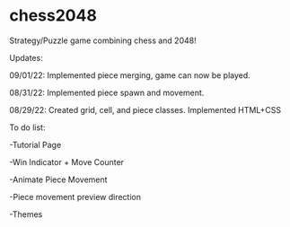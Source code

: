 # chess2048
Strategy/Puzzle game combining chess and 2048!


Updates:

09/01/22: Implemented piece merging, game can now be played. 

08/31/22: Implemented piece spawn and movement.

08/29/22: Created grid, cell, and piece classes. Implemented HTML+CSS

To do list: 

-Tutorial Page

-Win Indicator + Move Counter

-Animate Piece Movement 

-Piece movement preview direction

-Themes 
